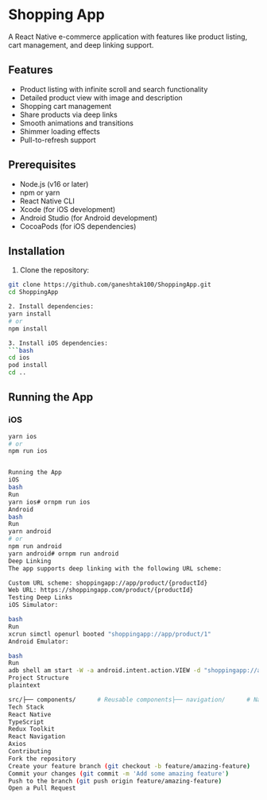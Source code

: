 # Shopping App

A React Native e-commerce application with features like product listing, cart management, and deep linking support.

## Features

- Product listing with infinite scroll and search functionality
- Detailed product view with image and description
- Shopping cart management
- Share products via deep links
- Smooth animations and transitions
- Shimmer loading effects
- Pull-to-refresh support

## Prerequisites

- Node.js (v16 or later)
- npm or yarn
- React Native CLI
- Xcode (for iOS development)
- Android Studio (for Android development)
- CocoaPods (for iOS dependencies)

## Installation

1. Clone the repository:
```bash
git clone https://github.com/ganeshtak100/ShoppingApp.git
cd ShoppingApp

2. Install dependencies:
yarn install
# or
npm install

3. Install iOS dependencies:
```bash
cd ios
pod install
cd ..
``` 
## Running the App
### iOS
```bash
yarn ios
# or
npm run ios


Running the App
iOS
bash
Run
yarn ios# ornpm run ios
Android
bash
Run
yarn android
# or
npm run android
yarn android# ornpm run android
Deep Linking
The app supports deep linking with the following URL scheme:

Custom URL scheme: shoppingapp://app/product/{productId}
Web URL: https://shoppingapp.com/product/{productId}
Testing Deep Links
iOS Simulator:

bash
Run
xcrun simctl openurl booted "shoppingapp://app/product/1"
Android Emulator:

bash
Run
adb shell am start -W -a android.intent.action.VIEW -d "shoppingapp://app/product/1"
Project Structure
plaintext

src/├── components/      # Reusable components├── navigation/      # Navigation configuration├── screens/         # Screen components├── services/        # API services├── store/          # Redux store and slices├── types/          # TypeScript types└── utils/          # Utility functions
Tech Stack
React Native
TypeScript
Redux Toolkit
React Navigation
Axios
Contributing
Fork the repository
Create your feature branch (git checkout -b feature/amazing-feature)
Commit your changes (git commit -m 'Add some amazing feature')
Push to the branch (git push origin feature/amazing-feature)
Open a Pull Request
```

